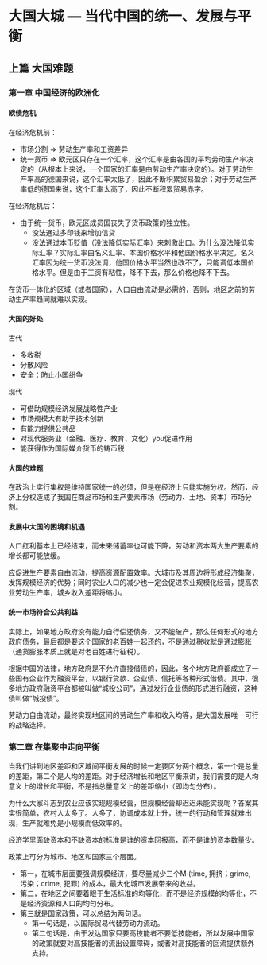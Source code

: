 # 大国大城 — 当代中国的统一、发展与平衡

## 上篇 大国难题

### 第一章 中国经济的欧洲化

#### 欧债危机

在经济危机前：

 - 市场分割 => 劳动生产率和工资差异
 - 统一货币 => 欧元区只存在一个汇率，这个汇率是由各国的平均劳动生产率决定的（从根本上来说，一个国家的汇率是由劳动生产率决定的）。对于劳动生产率高的德国来说，这个汇率太低了，因此不断积累贸易盈余；对于劳动生产率低的德国来说，这个汇率太高了，因此不断积累贸易赤字。

在经济危机后：

 - 由于统一货币，欧元区成员国丧失了货币政策的独立性。
   - 没法通过多印钱来增加信贷
   - 没法通过本币贬值（没法降低实际汇率）来刺激出口。为什么没法降低实际汇率？实际汇率由名义汇率、本国价格水平和他国价格水平决定。名义汇率因为统一货币没法调，他国价格水平当然也改不了，只能调低本国价格水平。但是由于工资有粘性，降不下去，那么价格也降不下去。

在货币一体化的区域（或者国家），人口自由流动是必需的，否则，地区之前的劳动生产率趋同就难以实现。

#### 大国的好处

古代

 - 多收税
 - 分散风险
 - 安全：防止小国纷争

现代

 - 可借助规模经济发展战略性产业
 - 市场规模大有助于技术创新
 - 有能力提供公共品
 - 对现代服务业（金融、医疗、教育、文化）you促进作用
 - 能获得作为国际媒介货币的铸币税

#### 大国的难题

在政治上实行集权是维持国家统一的必须，但是在经济上只能实施分权。然而，经济上分权造成了我国在商品市场和生产要素市场（劳动力、土地、资本）市场分割。

#### 发展中大国的困境和机遇

人口红利基本上已经结束，而未来储蓄率也可能下降，劳动和资本两大生产要素的增长都可能放缓。

应促进生产要素自由流动，提高资源配置效率。大城市及其周边将形成经济集聚，发挥规模经济的优势；同时农业人口的减少也一定会促进农业规模化经营，提高农业劳动生产率，城乡收入差距将缩小。

#### 统一市场符合公共利益

实际上，如果地方政府没有能力自行偿还债务，又不能破产，那么任何形式的地方政府债务，最后都是要这个国家的老百姓一起还的，不是通过税收就是通过膨胀 （通货膨胀本质上就是对老百姓进行征税）。

根据中国的法律，地方政府是不允许直接借债的，因此，各个地方政府都成立了一些国有企业作为融资平台，以银行贷款、企业债、信托等各种形式借债。其中，很多地方政府融资平台都被叫做“城投公司”，通过发行企业债的形式进行融资，这种债叫做“城投债”。

劳动力自由流动，最终实现地区间的劳动生产率和收入均等，是大国发展唯一可行的战略选择。

### 第二章 在集聚中走向平衡

当我们讲到地区差距和区域间平衡发展的时候一定要区分两个概念，第一个是总量的差距，第二个是人均的差距。对于经济增长和地区平衡来讲，我们需要的是人均意义上的增长和平衡，不是指总量意义上的差距缩小（即均匀分布）。

为什么大家斗志到农业应该实现规模经营，但规模经营却迟迟未能实现呢？答案其实很简单，农村人太多了。人多了，协调成本就上升，统一的行动和管理就难出现，生产就难免是小规模而低效率的。

经济学里面缺资本和不缺资本的标准是谁的资本回报高，而不是谁的资本数量少。

政策上可分为城市、地区和国家三个层面。

 - 第一，在城市层面要强调规模经济，要尽量减少三个M (time, 拥挤；grime, 污染；crime, 犯罪) 的成本，最大化城市发展带来的收益。
 - 第二，在地区之间要着眼于生活标准的均等化，而不是经济规模的均等化，不是经济资源和人口的均匀分布。
 - 第三就是国家政策，可以总结为两句话。
   - 第一句话是，以国际贸易代替劳动力流动。
   - 第二句话是，由于发达国家只要高技能者不要低技能者，所以发展中国家的政策就要对高技能者的流出设置障碍，或者对高技能者的回流提供额外支持。